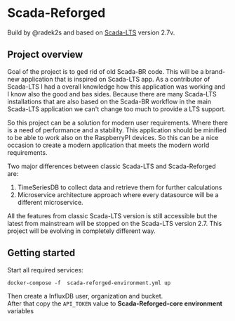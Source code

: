# Scada-Reforged
Build by @radek2s and based on [Scada-LTS](http://scada-lts.org) version 2.7v.


## Project overview
Goal of the project is to ged rid of old Scada-BR code. This will be a brand-new application 
that is inspired on Scada-LTS app. As a contributor of Scada-LTS I had a overall knowledge
how this application was working and I know also the good and bas sides. Because there 
are many Scada-LTS installations that are also based on the Scada-BR workflow in the 
main Scada-LTS application we can't change too much to provide a LTS support.

So this project can be a solution for modern user requirements. Where there is a need of performance
and a stability. This application should be minified to be able to work also on the 
RaspberryPI devices. So this can be a nice occasion to create a modern application that 
meets the modern world requirements.

Two major differences between classic Scada-LTS and Scada-Reforged are:
1. TimeSeriesDB to collect data and retrieve them for further calculations
2. Microservice architecture approach where every datasource will be a different microservice. 

All the features from classic Scada-LTS version is still accessible but the 
latest from mainstream will be stopped on the Scada-LTS version 2.7. This project
will be evolving in completely different way.


## Getting started

Start all required services:
```shell
docker-compose -f  scada-reforged-environment.yml up
```

Then create a InfluxDB user, organization and bucket.  
After that copy the `API_TOKEN` value to **Scada-Reforged-core environment** variables



